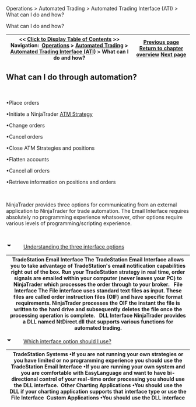 ﻿


Operations \> Automated Trading \> Automated Trading Interface (ATI) \> What can I do and how?






















What can I do and how?







| \<\< [Click to Display Table of Contents](what_can_i_do_and_how_.md) \>\> **Navigation:**     [Operations](operations-1.md) \> [Automated Trading](automated_trading-1.md) \> [Automated Trading Interface (ATI)](automated_trading_interface_at-1.md) \> What can I do and how? | [Previous page](automated_trading_interface_at-1.md) [Return to chapter overview](automated_trading_interface_at-1.md) [Next page](commands_and_valid_parameters-1.md) |
| --- | --- |














## What can I do through automation?


 


•Place orders 

•Initiate a NinjaTrader [ATM Strategy](advanced_trade_management_atm-1.md) 

•Change orders 

•Cancel orders 

•Close ATM Strategies and positions 

•Flatten accounts 

•Cancel all orders 

•Retrieve information on positions and orders 

 


NinjaTrader provides three options for communicating from an external application to NinjaTrader for trade automation. The Email Interface requires absolutely no programming experience whatsoever, other options require various levels of programming/scripting experience.


 


![tog_minus](tog_minus-1.gif)        [Understanding the three interface options](javascript:HMToggle('toggle','UnderstandingTheThreeInterfaceOptions','UnderstandingTheThreeInterfaceOptions_ICON'))




| TradeStation Email Interface  The TradeStation Email Interface allows you to take advantage of TradeStation's email notification capabilities right out of the box. Run your TradeStation strategy in real time, order signals are emailed within your computer (never leaves your PC) to NinjaTrader which processes the order through to your broker.   File Interface The File interface uses standard text files as input. These files are called order instruction files (OIF) and have specific format requirements. NinjaTrader processes the OIF the instant the file is written to the hard drive and subsequently deletes the file once the processing operation is complete.    DLL Interface NinjaTrader provides a DLL named NtDirect.dll that supports various functions for automated trading. |
| --- |



![tog_minus](tog_minus-1.gif)        [Which interface option should I use?](javascript:HMToggle('toggle','WhichInterfaceOptionShouldIUse','WhichInterfaceOptionShouldIUse_ICON'))




| TradeStation Systems  •If you are not running your own strategies or you have limited or no programming experience you should use the TradeStation Email Interface •If you are running your own system and you are comfortable with EasyLanguage and want to have bi\-directional control of your real\-time order processing you should use the DLL interface.  Other Charting Applications  •You should use the DLL if your charting application supports that interface type or use the File Interface  Custom Applications •You should use the DLL interface |
| --- |










